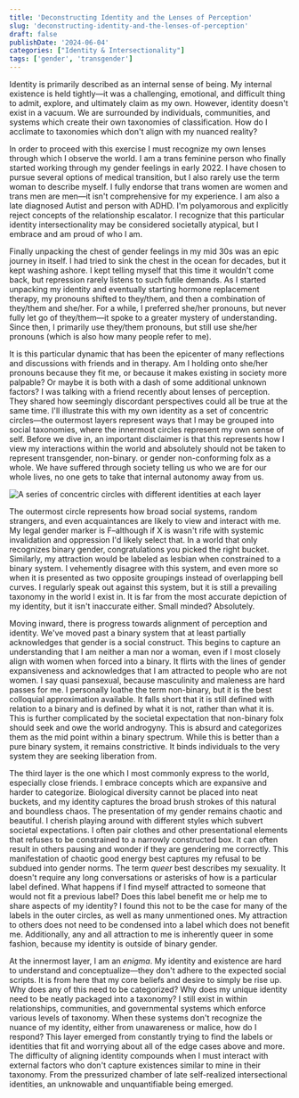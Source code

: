 ```yaml
---
title: 'Deconstructing Identity and the Lenses of Perception'
slug: 'deconstructing-identity-and-the-lenses-of-perception'
draft: false
publishDate: '2024-06-04'
categories: ["Identity & Intersectionality"]
tags: ['gender', 'transgender']
---
```

Identity is primarily described as an internal sense of being. My internal existence is held tightly—it was a challenging, emotional, and difficult thing to admit, explore, and ultimately claim as my own. However, identity doesn't exist in a vacuum. We are surrounded by individuals, communities, and systems which create their own taxonomies of classification. How do I acclimate to taxonomies which don't align with my nuanced reality?

In order to proceed with this exercise I must recognize my own lenses through which I observe the world. I am a trans feminine person who finally started working through my gender feelings in early 2022. I have chosen to pursue several options of medical transition, but I also rarely use the term woman to describe myself. I fully endorse that trans women are women and trans men are men—it isn't comprehensive for my experience. I am also a late diagnosed Autist and person with ADHD. I'm polyamorous and explicitly reject concepts of the relationship escalator. I recognize that this particular identity intersectionality may be considered societally atypical, but I embrace and am proud of who I am.

Finally unpacking the chest of gender feelings in my mid 30s was an epic journey in itself. I had tried to sink the chest in the ocean for decades, but it kept washing ashore. I kept telling myself that this time it wouldn't come back, but repression rarely listens to such futile demands. As I started unpacking my identity and eventually starting hormone replacement therapy, my pronouns shifted to they/them, and then a combination of they/them and she/her. For a while, I preferred she/her pronouns, but never fully let go of they/them—it spoke to a greater mystery of understanding. Since then, I primarily use they/them pronouns, but still use she/her pronouns (which is also how many people refer to me).

It is this particular dynamic that has been the epicenter of many reflections and discussions with friends and in therapy. Am I holding onto she/her pronouns because they fit me, or because it makes existing in society more palpable? Or maybe it is both with a dash of some additional unknown factors? I was talking with a friend recently about lenses of perception. They shared how seemingly discordant perspectives could all be true at the same time. I'll illustrate this with my own identity as a set of concentric circles—the outermost layers represent ways that I may be grouped into social taxonomies, where the innermost circles represent my own sense of self. Before we dive in, an important disclaimer is that this represents how I view my interactions within the world and absolutely should not be taken to represent transgender, non-binary. or gender non-conforming folx as a whole. We have suffered through society telling us who we are for our whole lives, no one gets to take that internal autonomy away from us.

![A series of concentric circles with different identities at each layer](images/lenses-of-identity.jpg)

The outermost circle represents how broad social systems, random strangers, and even acquaintances are likely to view and interact with me. My legal gender marker is F–although if X is wasn't rife with systemic invalidation and oppression I'd likely select that. In a world that only recognizes binary gender, congratulations you picked the right bucket. Similarly, my attraction would be labeled as lesbian when constrained to a binary system. I vehemently disagree with this system, and even more so when it is presented as two opposite groupings instead of overlapping bell curves. I regularly speak out against this system, but it is still a prevailing taxonomy in the world I exist in. It is far from the most accurate depiction of my identity, but it isn't inaccurate either. Small minded? Absolutely.

Moving inward, there is progress towards alignment of perception and identity. We've moved past a binary system that at least partially acknowledges that gender is a social construct. This begins to capture an understanding that I am neither a man nor a woman, even if I most closely align with women when forced into a binary. It flirts with the lines of gender expansiveness and acknowledges that I am attracted to people who are not women. I say quasi pansexual, because masculinity and maleness are hard passes for me. I personally loathe the term non-binary, but it is the best colloquial approximation available. It falls short that it is still defined with relation to a binary and is defined by what it is not, rather than what it is. This is further complicated by the societal expectation that non-binary folx should seek and owe the world androgyny. This is absurd and categorizes them as the mid point within a binary spectrum. While this is better than a pure binary system, it remains constrictive. It binds individuals to the very system they are seeking liberation from.

The third layer is the one which I most commonly express to the world, especially close friends. I embrace concepts which are expansive and harder to categorize. Biological diversity cannot be placed into neat buckets, and my identity captures the broad brush strokes of this natural and boundless chaos. The presentation of my gender remains chaotic and beautiful. I cherish playing around with different styles which subvert societal expectations. I often pair clothes and other presentational elements that refuses to be constrained to a narrowly constructed box. It can often result in others pausing and wonder if they are gendering me correctly. This manifestation of chaotic good energy best captures my refusal to be subdued into gender norms. The term _queer_ best describes my sexuality. It doesn't require any long conversations or asterisks of how is a particular label defined. What happens if I find myself attracted to someone that would not fit a previous label? Does this label benefit me or help me to share aspects of my identity? I found this not to be the case for many of the labels in the outer circles, as well as many unmentioned ones. My attraction to others does not need to be condensed into a label which does not benefit me. Additionally, any and all attraction to me is inherently queer in some fashion, because my identity is outside of binary gender.

At the innermost layer, I am an _enigma_. My identity and existence are hard to understand and conceptualize—they don't adhere to the expected social scripts. It is from here that my core beliefs and desire to simply be rise up. Why does any of this need to be categorized? Why does my unique identity need to be neatly packaged into a taxonomy? I still exist in within relationships, communities, and governmental systems which enforce various levels of taxonomy. When these systems don't recognize the nuance of my identity, either from unawareness or malice, how do I respond? This layer emerged from constantly trying to find the labels or identities that fit and worrying about all of the edge cases above and more. The difficulty of aligning identity compounds when I must interact with external factors who don't capture existences similar to mine in their taxonomy. From the pressurized chamber of late self-realized intersectional identities, an unknowable and unquantifiable being emerged.
